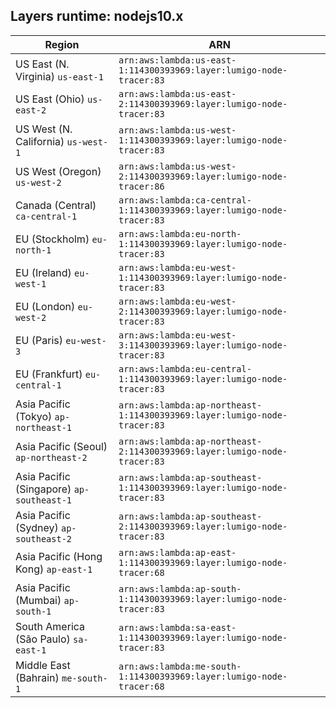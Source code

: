 Layers runtime: nodejs10.x
----
| Region | ARN |
| --- | --- |
|US East (N. Virginia)  `us-east-1`|`arn:aws:lambda:us-east-1:114300393969:layer:lumigo-node-tracer:83`|
|US East (Ohio)  `us-east-2`|`arn:aws:lambda:us-east-2:114300393969:layer:lumigo-node-tracer:83`|
|US West (N. California)  `us-west-1`|`arn:aws:lambda:us-west-1:114300393969:layer:lumigo-node-tracer:83`|
|US West (Oregon)  `us-west-2`|`arn:aws:lambda:us-west-2:114300393969:layer:lumigo-node-tracer:86`|
|Canada (Central)  `ca-central-1`|`arn:aws:lambda:ca-central-1:114300393969:layer:lumigo-node-tracer:83`|
|EU (Stockholm)  `eu-north-1`|`arn:aws:lambda:eu-north-1:114300393969:layer:lumigo-node-tracer:83`|
|EU (Ireland)  `eu-west-1`|`arn:aws:lambda:eu-west-1:114300393969:layer:lumigo-node-tracer:83`|
|EU (London)  `eu-west-2`|`arn:aws:lambda:eu-west-2:114300393969:layer:lumigo-node-tracer:83`|
|EU (Paris)  `eu-west-3`|`arn:aws:lambda:eu-west-3:114300393969:layer:lumigo-node-tracer:83`|
|EU (Frankfurt)  `eu-central-1`|`arn:aws:lambda:eu-central-1:114300393969:layer:lumigo-node-tracer:83`|
|Asia Pacific (Tokyo)  `ap-northeast-1`|`arn:aws:lambda:ap-northeast-1:114300393969:layer:lumigo-node-tracer:83`|
|Asia Pacific (Seoul)  `ap-northeast-2`|`arn:aws:lambda:ap-northeast-2:114300393969:layer:lumigo-node-tracer:83`|
|Asia Pacific (Singapore)  `ap-southeast-1`|`arn:aws:lambda:ap-southeast-1:114300393969:layer:lumigo-node-tracer:83`|
|Asia Pacific (Sydney)  `ap-southeast-2`|`arn:aws:lambda:ap-southeast-2:114300393969:layer:lumigo-node-tracer:83`|
|Asia Pacific (Hong Kong)  `ap-east-1`|`arn:aws:lambda:ap-east-1:114300393969:layer:lumigo-node-tracer:68`|
|Asia Pacific (Mumbai)  `ap-south-1`|`arn:aws:lambda:ap-south-1:114300393969:layer:lumigo-node-tracer:83`|
|South America (São Paulo)  `sa-east-1`|`arn:aws:lambda:sa-east-1:114300393969:layer:lumigo-node-tracer:83`|
|Middle East (Bahrain)  `me-south-1`|`arn:aws:lambda:me-south-1:114300393969:layer:lumigo-node-tracer:68`|
